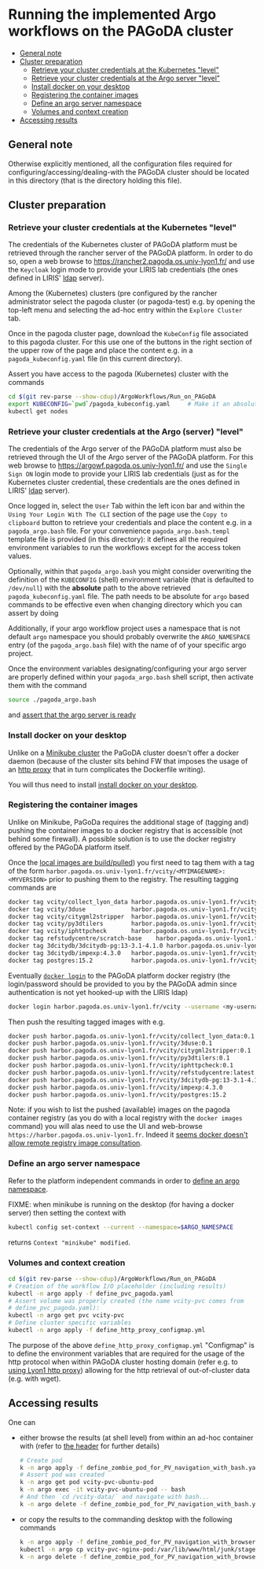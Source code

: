 # Running the implemented Argo workflows on the PAGoDA cluster

<!-- TOC depthfrom:2 orderedlist:false depthto:4 -->

- [General note](#general-note)
- [Cluster preparation](#cluster-preparation)
  - [Retrieve your cluster credentials at the Kubernetes "level"](#retrieve-your-cluster-credentials-at-the-kubernetes-level)
  - [Retrieve your cluster credentials at the Argo server "level"](#retrieve-your-cluster-credentials-at-the-argo-server-level)
  - [Install docker on your desktop](#install-docker-on-your-desktop)
  - [Registering the container images](#registering-the-container-images)
  - [Define an argo server namespace](#define-an-argo-server-namespace)
  - [Volumes and context creation](#volumes-and-context-creation)
- [Accessing results](#accessing-results)

<!-- /TOC -->

## General note

Otherwise explicitly mentioned, all the configuration files required for
configuring/accessing/dealing-with the PAGoDA cluster should be located in this
directory (that is the directory holding this file).

## Cluster preparation

### Retrieve your cluster credentials at the Kubernetes "level"

The credentials of the Kubernetes cluster of PAGoDA platform must be retrieved
through the rancher server of the PAGoDA platform.
In order to do so, open a web browse to
<https://rancher2.pagoda.os.univ-lyon1.fr/>
and use the `Keycloak` login mode to provide your LIRIS lab credentials (the
ones defined in LIRIS'
[ldap](https://en.wikipedia.org/wiki/Lightweight_Directory_Access_Protocol)
server).

Among the (Kubernetes) clusters (pre configured by the rancher administrator
select the pagoda cluster (or pagoda-test) e.g. by opening the top-left
menu and selecting the ad-hoc entry within the `Explore Cluster` tab.

Once in the pagoda cluster page, download the `KubeConfig` file associated
to this pagoda cluster. For this use one of the buttons in the right section
of the upper row of the page and place the content e.g. in a
`pagoda_kubeconfig.yaml` file (in this current directory).

Assert you have access to the pagoda (Kubernetes) cluster with the commands

```bash
cd $(git rev-parse --show-cdup)/ArgoWorkflows/Run_on_PAGoDA
export KUBECONFIG=`pwd`/pagoda_kubeconfig.yaml     # Make it an absolute path
kubectl get nodes
```

### Retrieve your cluster credentials at the Argo (server) "level"

The credentials of the Argo server of the PAGoDA platform must also be retrieved
through the UI of the Argo server of the PAGoDA platform.
For this web browse to <https://argowf.pagoda.os.univ-lyon1.fr/> and use
the `Single Sign ON` login mode to provide your LIRIS lab credentials (just as
for the Kubernetes cluster credential, these credentials are the ones defined
in LIRIS'
[ldap](https://en.wikipedia.org/wiki/Lightweight_Directory_Access_Protocol)
server).

Once logged in, select the `User` Tab within the left icon bar and within the
`Using Your Login With The CLI` section of the page use the `Copy to clipboard`
button to retrieve your credentials and place the content e.g. in a
`pagoda_argo.bash` file.
For your convenience `pagoda_argo.bash.templ` template file is provided (in this
directory): it defines all the required environment variables to run the
workflows except for the access token values.

Optionally, within that `pagoda_argo.bash` you might consider overwriting the
definition of the `KUBECONFIG` (shell) environment variable (that is defaulted
to `/dev/null`) with the **absolute** path to the above retrieved
`pagoda_kubeconfig.yaml` file. The path needs to be absolute for `argo` based
commands to be effective even when changing directory which you can assert by
doing

Additionally, if your argo workflow project uses a namespace that is not default
`argo` namespace you should probably overwrite the `ARGO_NAMESPACE` entry
(of the `pagoda_argo.bash` file) with the name of of your specific argo project.

Once the environment variables designating/configuring your argo server are
properly defined within your `pagoda_argo.bash` shell script, then activate them
with the command

```bash
source ./pagoda_argo.bash
```

and [assert that the argo server is ready](../With_CLI_Generic/Readme.md#asserting-argo-server-is-ready)


### Install docker on your desktop

Unlike on a [Minikube cluster](../On_Minikube_cluster/Readme.md#expose-built-in-docker-command)
the PaGoDA cluster doesn't offer a docker daemon (because of the cluster sits
behind FW that imposes the usage of an
[http proxy](https://en.wikipedia.org/wiki/Proxy_server) that in turn
complicates the Dockerfile writing).

You will thus need to install [install docker on your desktop](../With_CLI_Generic/Readme.md#installing-docker-on-your-desktop).

### Registering the container images
Unlike on Minikube, PaGoDa requires the additional stage of (tagging and) 
pushing the container images to a docker registry that is accessible (not 
behind some firewall). A possible solution is to use the docker registry 
offered by the PAGoDA platform itself.

Once the [local images are build/pulled](../With_CLI_Generic/Readme.md#buildpull-the-required-containers))
you first need to tag them with a tag of the form 
`harbor.pagoda.os.univ-lyon1.fr/vcity/<MYIMAGENAME>:<MYVERSION>` prior to
pushing them to the registry. The resulting tagging commands are

```bash
docker tag vcity/collect_lyon_data harbor.pagoda.os.univ-lyon1.fr/vcity/collect_lyon_data:0.1
docker tag vcity/3duse             harbor.pagoda.os.univ-lyon1.fr/vcity/3duse:0.1
docker tag vcity/citygml2stripper  harbor.pagoda.os.univ-lyon1.fr/vcity/citygml2stripper:0.1
docker tag vcity/py3dtilers        harbor.pagoda.os.univ-lyon1.fr/vcity/py3dtilers:0.1
docker tag vcity/iphttpcheck       harbor.pagoda.os.univ-lyon1.fr/vcity/iphttpcheck:0.1
docker tag refstudycentre/scratch-base    harbor.pagoda.os.univ-lyon1.fr/vcity/refstudycentre:latest
docker tag 3dcitydb/3dcitydb-pg:13-3.1-4.1.0 harbor.pagoda.os.univ-lyon1.fr/vcity/3dcitydb-pg:13-3.1-4.1.0
docker tag 3dcitydb/impexp:4.3.0   harbor.pagoda.os.univ-lyon1.fr/vcity/impexp:4.3.0
docker tag postgres:15.2           harbor.pagoda.os.univ-lyon1.fr/vcity/postgres:15.2
```

Eventually
[`docker login`](https://docs.docker.com/engine/reference/commandline/login/)
to the PAGoDA platform docker registry (the login/password should be provided
to you by the PAGoDA admin since authentication is not yet hooked-up with the
LIRIS ldap)

```bash
docker login harbor.pagoda.os.univ-lyon1.fr/vcity --username <my-username>
```

Then push the resulting tagged images with e.g.

```bash
docker push harbor.pagoda.os.univ-lyon1.fr/vcity/collect_lyon_data:0.1
docker push harbor.pagoda.os.univ-lyon1.fr/vcity/3duse:0.1
docker push harbor.pagoda.os.univ-lyon1.fr/vcity/citygml2stripper:0.1
docker push harbor.pagoda.os.univ-lyon1.fr/vcity/py3dtilers:0.1
docker push harbor.pagoda.os.univ-lyon1.fr/vcity/iphttpcheck:0.1
docker push harbor.pagoda.os.univ-lyon1.fr/vcity/refstudycentre:latest
docker push harbor.pagoda.os.univ-lyon1.fr/vcity/3dcitydb-pg:13-3.1-4.1.0
docker push harbor.pagoda.os.univ-lyon1.fr/vcity/impexp:4.3.0
docker push harbor.pagoda.os.univ-lyon1.fr/vcity/postgres:15.2 
```

Note: if you wish to list the pushed (available) images on the pagoda container
registry (as you do with a local registry with the `docker images` command) you 
will alas need to use the UI and web-browse
`https://harbor.pagoda.os.univ-lyon1.fr`. Indeed it 
[seems docker doesn't allow remote registry image consultation](https://stackoverflow.com/questions/28320134/how-can-i-list-all-tags-for-a-docker-image-on-a-remote-registry).


### Define an argo server namespace

Refer to the platform independent commands in order to
[define an argo namespace](../With_CLI_Generic/Readme.md#defining-an-argo-server-namespace).

FIXME: when minikube is running on the desktop (for having a docker server) then
setting the context with

```bash
kubectl config set-context --current --namespace=$ARGO_NAMESPACE
```

returns
`Context "minikube" modified`.

### Volumes and context creation

```bash
cd $(git rev-parse --show-cdup)/ArgoWorkflows/Run_on_PAGoDA
# Creation of the workflow I/O placeholder (including results)
kubectl -n argo apply -f define_pvc_pagoda.yaml
# Assert volume was properly created (the name vcity-pvc comes from
# define_pvc_pagoda.yaml):
kubectl -n argo get pvc vcity-pvc
# Define cluster specific variables
kubectl -n argo apply -f define_http_proxy_configmap.yml
```

The purpose of the above `define_http_proxy_configmap.yml` "Configmap" is to
define the environment variables that are required for the usage of the http
protocol when within PAGoDA cluster hosting domain (refer e.g. to
[using Lyon1 http proxy](https://perso.liris.cnrs.fr/emmanuel.coquery/mydocs/docs/ucbl/proxy/))
allowing for the http retrieval of out-of-cluster data (e.g. with wget).

## Accessing results

One can

- either browse the results (at shell level) from within an ad-hoc container 
  with (refer to [the header](define_zombie_pod_for_PV_navigation_with_bash.yaml)
  for further details)

  ```bash
  # Create pod
  k -n argo apply -f define_zombie_pod_for_PV_navigation_with_bash.yaml
  # Assert pod was created
  k -n argo get pod vcity-pvc-ubuntu-pod
  k -n argo exec -it vcity-pvc-ubuntu-pod -- bash
  # And then `cd /vcity-data/` and navigate with bash...
  k -n argo delete -f define_zombie_pod_for_PV_navigation_with_bash.yaml
  ```

- or copy the results to the commanding desktop with the following commands

  ```bash
  k -n argo apply -f define_zombie_pod_for_PV_navigation_with_browser.yaml
  kubectl -n argo cp vcity-pvc-nginx-pod:/var/lib/www/html/junk/stage_1/2012/LYON_8EME_2012 junk
  k -n argo delete -f define_zombie_pod_for_PV_navigation_with_browser.yaml
  ```
